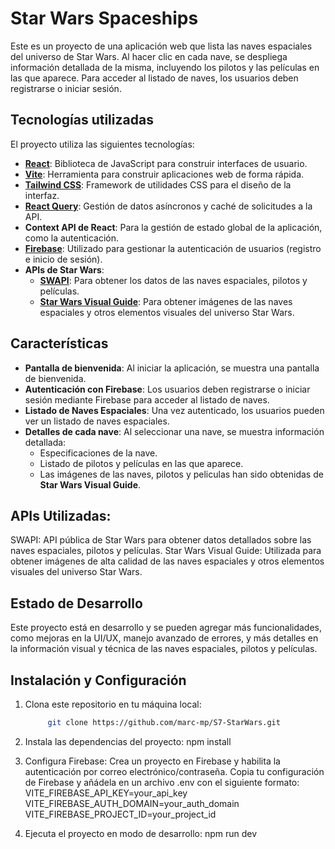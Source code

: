 # Star Wars Spaceships

Este es un proyecto de una aplicación web que lista las naves espaciales del universo de Star Wars. Al hacer clic en cada nave, se despliega información detallada de la misma, incluyendo los pilotos y las películas en las que aparece. Para acceder al listado de naves, los usuarios deben registrarse o iniciar sesión.

## Tecnologías utilizadas

El proyecto utiliza las siguientes tecnologías:

- **[React](https://reactjs.org/)**: Biblioteca de JavaScript para construir interfaces de usuario.
- **[Vite](https://vitejs.dev/)**: Herramienta para construir aplicaciones web de forma rápida.
- **[Tailwind CSS](https://tailwindcss.com/)**: Framework de utilidades CSS para el diseño de la interfaz.
- **[React Query](https://tanstack.com/query/latest)**: Gestión de datos asíncronos y caché de solicitudes a la API.
- **Context API de React**: Para la gestión de estado global de la aplicación, como la autenticación.
- **[Firebase](https://firebase.google.com/)**: Utilizado para gestionar la autenticación de usuarios (registro e inicio de sesión).
- **APIs de Star Wars**:
  - **[SWAPI](https://swapi.dev/)**: Para obtener los datos de las naves espaciales, pilotos y películas.
  - **[Star Wars Visual Guide](https://starwars-visualguide.com/)**: Para obtener imágenes de las naves espaciales y otros elementos visuales del universo Star Wars.

## Características

- **Pantalla de bienvenida**: Al iniciar la aplicación, se muestra una pantalla de bienvenida.
- **Autenticación con Firebase**: Los usuarios deben registrarse o iniciar sesión mediante Firebase para acceder al listado de naves.
- **Listado de Naves Espaciales**: Una vez autenticado, los usuarios pueden ver un listado de naves espaciales.
- **Detalles de cada nave**: Al seleccionar una nave, se muestra información detallada:
  - Especificaciones de la nave.
  - Listado de pilotos y películas en las que aparece.
  - Las imágenes de las naves, pilotos y peliculas han sido obtenidas de **Star Wars Visual Guide**.
 
## APIs Utilizadas:
SWAPI: API pública de Star Wars para obtener datos detallados sobre las naves espaciales, pilotos y películas.
Star Wars Visual Guide: Utilizada para obtener imágenes de alta calidad de las naves espaciales y otros elementos visuales del universo Star Wars.


## Estado de Desarrollo
Este proyecto está en desarrollo y se pueden agregar más funcionalidades, como mejoras en la UI/UX, manejo avanzado de errores, y más detalles en la información visual y técnica de las naves espaciales, pilotos y películas.

## Instalación y Configuración

1. Clona este repositorio en tu máquina local:

   ```bash
        git clone https://github.com/marc-mp/S7-StarWars.git

 2. Instala las dependencias del proyecto:
        npm install
  
 3. Configura Firebase:
        Crea un proyecto en Firebase y habilita la autenticación por correo electrónico/contraseña.
        Copia tu configuración de Firebase y añádela en un archivo .env con el siguiente formato:
        VITE_FIREBASE_API_KEY=your_api_key
        VITE_FIREBASE_AUTH_DOMAIN=your_auth_domain
        VITE_FIREBASE_PROJECT_ID=your_project_id
        
 4. Ejecuta el proyecto en modo de desarrollo:
        npm run dev



